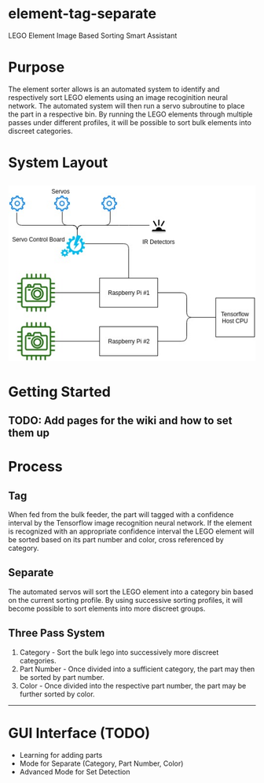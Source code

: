 # element-tag-separate
LEGO Element Image Based Sorting Smart Assistant

# Purpose
The element sorter allows is an automated system to identify and respectively sort
LEGO elements using an image recoginition neural network. The automated system will
then run a servo subroutine to place the part in a respective bin. By running the LEGO
elements through multiple passes under different profiles, it will be possible to sort
bulk elements into discreet categories.

# System Layout
![Schematic of Mechanical Layout](images/schematic_1.jpg)
---
# Getting Started
TODO: Add pages for the wiki and how to set them up
---
# Process
## Tag
When fed from the bulk feeder, the part will tagged with a confidence interval by the Tensorflow image recognition
neural network. If the element is recognized with an appropriate confidence interval the LEGO element 
will be sorted based on its part number and color, cross referenced by category.
## Separate
The automated servos will sort the LEGO element into a category bin based on the current sorting profile. By using
successive sorting profiles, it will become possible to sort elements into more discreet groups.
## Three Pass System
1. Category - Sort the bulk lego into successively more discreet categories.
2. Part Number - Once divided into a sufficient category, the part may then be sorted by part number.
3. Color - Once divided into the respective part number, the part may be further sorted by color.
---
# GUI Interface (TODO)
* Learning for adding parts
* Mode for Separate (Category, Part Number, Color)
* Advanced Mode for Set Detection
